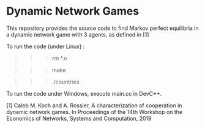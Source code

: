 ﻿# Dynamic Network Games
This repository provides the source code to find Markov perfect equilibria in a dynamic network game with 3 agents, as defined in [1]

To run the code (under Linux) : 
>>> rm *.o

>>> make

>>> ./countries

To run the code under Windows, execute main.cc in DevC++.

[1] Caleb M. Koch and A. Rossier, A characterization of cooperation in dynamic network games. 
In Proceedings of the 14th Workshop on the Economics of Networks, Systems and Computation, 2019
